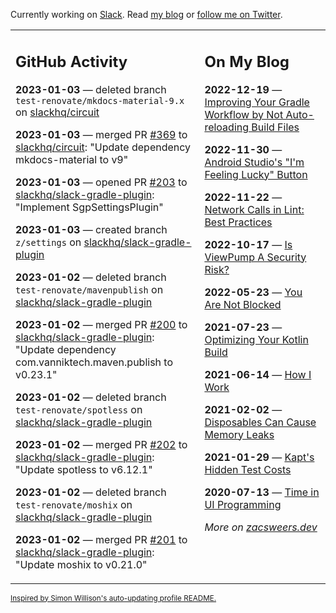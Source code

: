 Currently working on [Slack](https://slack.com/). Read [my blog](https://zacsweers.dev/) or [follow me on Twitter](https://twitter.com/ZacSweers).

<table><tr><td valign="top" width="60%">

## GitHub Activity
<!-- githubActivity starts -->
**2023-01-03** — deleted branch `test-renovate/mkdocs-material-9.x` on [slackhq/circuit](https://github.com/slackhq/circuit)

**2023-01-03** — merged PR [#369](https://github.com/slackhq/circuit/pull/369) to [slackhq/circuit](https://github.com/slackhq/circuit): "Update dependency mkdocs-material to v9"

**2023-01-03** — opened PR [#203](https://github.com/slackhq/slack-gradle-plugin/pull/203) to [slackhq/slack-gradle-plugin](https://github.com/slackhq/slack-gradle-plugin): "Implement SgpSettingsPlugin"

**2023-01-03** — created branch `z/settings` on [slackhq/slack-gradle-plugin](https://github.com/slackhq/slack-gradle-plugin)

**2023-01-02** — deleted branch `test-renovate/mavenpublish` on [slackhq/slack-gradle-plugin](https://github.com/slackhq/slack-gradle-plugin)

**2023-01-02** — merged PR [#200](https://github.com/slackhq/slack-gradle-plugin/pull/200) to [slackhq/slack-gradle-plugin](https://github.com/slackhq/slack-gradle-plugin): "Update dependency com.vanniktech.maven.publish to v0.23.1"

**2023-01-02** — deleted branch `test-renovate/spotless` on [slackhq/slack-gradle-plugin](https://github.com/slackhq/slack-gradle-plugin)

**2023-01-02** — merged PR [#202](https://github.com/slackhq/slack-gradle-plugin/pull/202) to [slackhq/slack-gradle-plugin](https://github.com/slackhq/slack-gradle-plugin): "Update spotless to v6.12.1"

**2023-01-02** — deleted branch `test-renovate/moshix` on [slackhq/slack-gradle-plugin](https://github.com/slackhq/slack-gradle-plugin)

**2023-01-02** — merged PR [#201](https://github.com/slackhq/slack-gradle-plugin/pull/201) to [slackhq/slack-gradle-plugin](https://github.com/slackhq/slack-gradle-plugin): "Update moshix to v0.21.0"
<!-- githubActivity ends -->
</td><td valign="top" width="40%">

## On My Blog
<!-- blog starts -->
**2022-12-19** — [Improving Your Gradle Workflow by Not Auto-reloading Build Files](https://www.zacsweers.dev/improving-your-workflow-by-not-auto-reloading-build-files/)

**2022-11-30** — [Android Studio's "I'm Feeling Lucky" Button](https://www.zacsweers.dev/android-studios-im-feeling-lucky-button/)

**2022-11-22** — [Network Calls in Lint: Best Practices](https://www.zacsweers.dev/network-calls-in-lint-best-practices/)

**2022-10-17** — [Is ViewPump A Security Risk?](https://www.zacsweers.dev/is-viewpump-a-security-risk/)

**2022-05-23** — [You Are Not Blocked](https://www.zacsweers.dev/you-are-not-blocked/)

**2021-07-23** — [Optimizing Your Kotlin Build](https://www.zacsweers.dev/optimizing-your-kotlin-build/)

**2021-06-14** — [How I Work](https://www.zacsweers.dev/how-i-work/)

**2021-02-02** — [Disposables Can Cause Memory Leaks](https://www.zacsweers.dev/disposables-can-cause-memory-leaks/)

**2021-01-29** — [Kapt's Hidden Test Costs](https://www.zacsweers.dev/kapts-hidden-test-costs/)

**2020-07-13** — [Time in UI Programming](https://www.zacsweers.dev/time-in-ui/)
<!-- blog ends -->
_More on [zacsweers.dev](https://zacsweers.dev/)_
</td></tr></table>

<sub><a href="https://simonwillison.net/2020/Jul/10/self-updating-profile-readme/">Inspired by Simon Willison's auto-updating profile README.</a></sub>